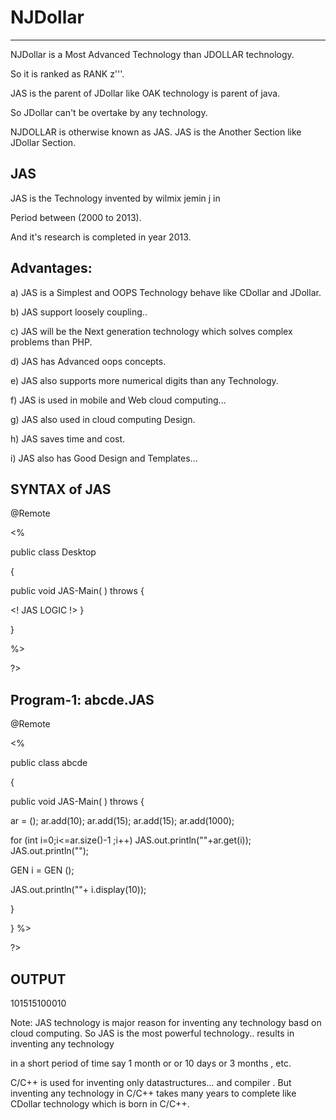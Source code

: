# NJDollar
-----------

NJDollar   is a  Most  Advanced   Technology  than  JDOLLAR technology.

So  it  is   ranked   as   RANK z'''.

JAS  is  the  parent   of  JDollar  like   OAK  technology   is  parent  of   java.

So    JDollar   can't    be  overtake  by   any  technology.

NJDOLLAR is  otherwise   known  as  JAS. JAS  is  the  Another  Section  like  JDollar Section.




JAS 
---

JAS   is  the   Technology   invented   by  wilmix  jemin j  in

Period   between   (2000   to    2013).

And  it's   research   is  completed    in  year  2013.


Advantages:
----------

a)  JAS   is   a   Simplest  and   OOPS   Technology   behave  like CDollar and  JDollar.

b)  JAS  support  loosely   coupling..

c)  JAS   will  be   the  Next  generation technology  which solves   complex  problems  than PHP.

d)  JAS  has Advanced   oops  concepts.

e)  JAS  also   supports  more   numerical  digits   than  any Technology.


f)  JAS  is  used  in  mobile  and  Web cloud  computing...


g)  JAS  also  used  in cloud  computing  Design.

h) JAS  saves   time  and  cost.

i)  JAS  also  has   Good  Design  and  Templates...



SYNTAX  of JAS
--------------

<JAS>
@Remote


 

<%



public  class  Desktop

{





public void  JAS-Main( ) throws <EXE>
{

<!  JAS  LOGIC  !>
}   

}

%>

?>




Program-1: abcde.JAS
----------


<JAS>
@Remote


 

<%





public  class  abcde

{





public void  JAS-Main( ) throws <EXE>
{




<AList> <Integer>  ar  =  <NEW>  <AList> <Integer>();
ar.add(10);
ar.add(15);
ar.add(15);
ar.add(1000);


for  (int  i=0;i<=ar.size()-1 ;i++)
JAS.out.println(""+ar.get(i));
JAS.out.println("");

GEN  i  = <NEW> GEN ();
  
 JAS.out.println(""+ i.display(10));

}

}
%>

?>



OUTPUT
------

 101515100010

Note:  JAS  technology  is   major reason  for inventing   any  technology  basd  on  cloud computing.
So   JAS   is  the  most   powerful  technology..  results  in  inventing  any  technology

in   a  short  period  of  time  say  1 month or or  10 days  or  3  months  , etc.

C/C++   is  used  for  inventing   only  datastructures...
and  compiler  .  But   inventing   any  technology   in C/C++
takes   many  years  to complete  like   CDollar technology which   is    born  in  C/C++.


